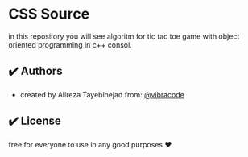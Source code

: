 # CSS Source

in this repository you will see algoritm for tic tac toe game with object oriented programming in c++ consol.

## :heavy_check_mark: Authors

-   created by Alireza Tayebinejad from: [@vibracode](https://www.github.com/octokatherine)

## :heavy_check_mark: License

free for everyone to use in any good purposes :heart:
